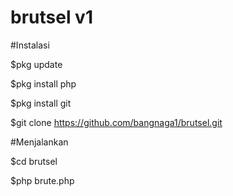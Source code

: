 # brutsel v1

#Instalasi


$pkg update

$pkg install php

$pkg install git

$git clone https://github.com/bangnaga1/brutsel.git



#Menjalankan

$cd brutsel

$php brute.php
